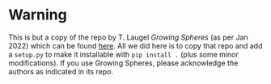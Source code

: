# Warning
This is but a copy of the repo by T. Laugel *Growing Spheres* (as per Jan 2022) which can be found [here](https://github.com/thibaultlaugel/growingspheres).
All we did here is to copy that repo and add a `setup.py` to make it installable with `pip install .` (plus some minor modifications).
If you use Growing Spheres, please acknowledge the authors as indicated in its repo.
